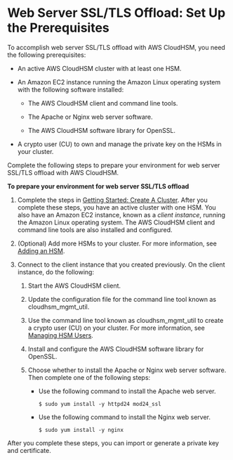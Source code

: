 # Web Server SSL/TLS Offload: Set Up the Prerequisites<a name="ssl-offload-prerequisites"></a>

To accomplish web server SSL/TLS offload with AWS CloudHSM, you need the following prerequisites:

+ An active AWS CloudHSM cluster with at least one HSM\.

+ An Amazon EC2 instance running the Amazon Linux operating system with the following software installed:

  + The AWS CloudHSM client and command line tools\.

  + The Apache or Nginx web server software\.

  + The AWS CloudHSM software library for OpenSSL\.

+ A crypto user \(CU\) to own and manage the private key on the HSMs in your cluster\.

Complete the following steps to prepare your environment for web server SSL/TLS offload with AWS CloudHSM\.

**To prepare your environment for web server SSL/TLS offload**

1. Complete the steps in [Getting Started: Create A Cluster](getting-started.md)\. After you complete these steps, you have an active cluster with one HSM\. You also have an Amazon EC2 instance, known as a *client instance*, running the Amazon Linux operating system\. The AWS CloudHSM client and command line tools are also installed and configured\.

1. \(Optional\) Add more HSMs to your cluster\. For more information, see [Adding an HSM](add-remove-hsm.md#add-hsm)\.

1. Connect to the client instance that you created previously\. On the client instance, do the following:

   1. Start the AWS CloudHSM client\.

   1. Update the configuration file for the command line tool known as cloudhsm\_mgmt\_util\.

   1. Use the command line tool known as cloudhsm\_mgmt\_util to create a crypto user \(CU\) on your cluster\. For more information, see [Managing HSM Users](manage-hsm-users.md)\.

   1. Install and configure the AWS CloudHSM software library for OpenSSL\.

   1. Choose whether to install the Apache or Nginx web server software\. Then complete one of the following steps:

      + Use the following command to install the Apache web server\.

        ```
        $ sudo yum install -y httpd24 mod24_ssl
        ```

      + Use the following command to install the Nginx web server\.

        ```
        $ sudo yum install -y nginx
        ```

After you complete these steps, you can import or generate a private key and certificate\.